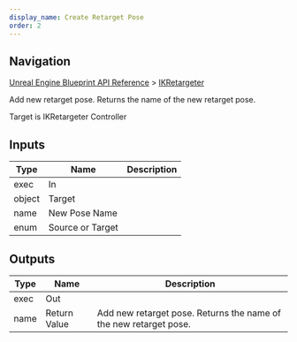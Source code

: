 ```yaml
---
display_name: Create Retarget Pose
order: 2
---
```

## Navigation

[Unreal Engine Blueprint API Reference](https://dev.epicgames.com/documentation/en-us/unreal-engine/BlueprintAPI) > [IKRetargeter](https://dev.epicgames.com/documentation/en-us/unreal-engine/BlueprintAPI/IKRetargeter)

Add new retarget pose. Returns the name of the new retarget pose.

Target is IKRetargeter Controller

## Inputs

| Type | Name | Description |
| --- | --- | --- |
| exec | In |  |
| object | Target |  |
| name | New Pose Name |  |
| enum | Source or Target |  |

## Outputs

| Type | Name | Description |
| --- | --- | --- |
| exec | Out |  |
| name | Return Value | Add new retarget pose. Returns the name of the new retarget pose. |
